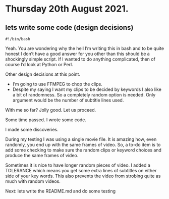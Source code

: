 # Thursday 20th August 2021.
## lets write some code (design decisions)

```
#!/bin/bash
```

Yeah. You are wondering why the hell I’m writing this in bash and to be quite honest I don’t have a good answer for you other than this should be a shockingly simple script. If I wanted to do anything complicated, then of course I’d look at Python or Perl.

Other design decisions at this point.

* I’m going to use FFMPEG to chop the clips.
* Despite my saying I want my clips to be decided by keywords I also like a bit of randomness. So a completely random option is needed. Only argument would be the number of subtitle lines used.

With me so far? Jolly good. Let us proceed.

Some time passed. I wrote some code. 

I made some discoveries.

During my testing I was using a single movie file. It is amazing how, even randomly, you end up with the same frames of video. So, a to-do item is to add some checking to make sure the random clips or keyword choices and produce the same frames of video.

Sometimes it is nice to have longer random pieces of video. I added a TOLERANCE which means you get some extra lines of subtitles on either side of your key words. This also prevents the video from strobing quite as much with random videos.

Next: lets write the README.md and do some testing

